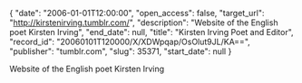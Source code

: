 {
  "date": "2006-01-01T12:00:00", 
  "open_access": false, 
  "target_url": "http://kirstenirving.tumblr.com/", 
  "description": "Website of the English poet Kirsten Irving", 
  "end_date": null, 
  "title": "Kirsten Irving Poet and Editor", 
  "record_id": "20060101T120000/X/XDWpqap/OsOlut9JL/KA==", 
  "publisher": "tumblr.com", 
  "slug": 35371, 
  "start_date": null
}

Website of the English poet Kirsten Irving